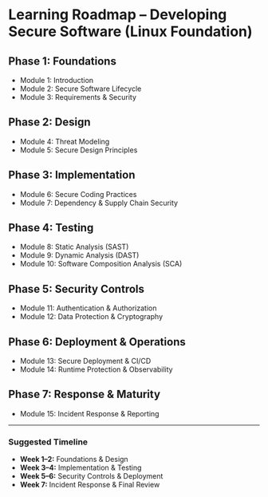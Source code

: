 # Learning Roadmap – Developing Secure Software (Linux Foundation)

## Phase 1: Foundations
- Module 1: Introduction  
- Module 2: Secure Software Lifecycle  
- Module 3: Requirements & Security  

## Phase 2: Design
- Module 4: Threat Modeling  
- Module 5: Secure Design Principles  

## Phase 3: Implementation
- Module 6: Secure Coding Practices  
- Module 7: Dependency & Supply Chain Security  

## Phase 4: Testing
- Module 8: Static Analysis (SAST)  
- Module 9: Dynamic Analysis (DAST)  
- Module 10: Software Composition Analysis (SCA)  

## Phase 5: Security Controls
- Module 11: Authentication & Authorization  
- Module 12: Data Protection & Cryptography  

## Phase 6: Deployment & Operations
- Module 13: Secure Deployment & CI/CD  
- Module 14: Runtime Protection & Observability  

## Phase 7: Response & Maturity
- Module 15: Incident Response & Reporting  

---

### Suggested Timeline
- **Week 1–2:** Foundations & Design  
- **Week 3–4:** Implementation & Testing  
- **Week 5–6:** Security Controls & Deployment  
- **Week 7:** Incident Response & Final Review

